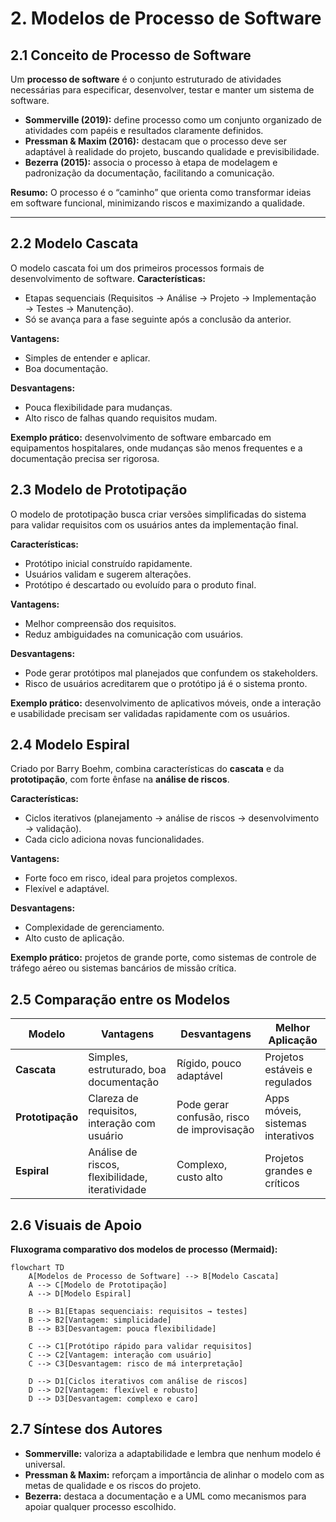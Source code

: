 # 2. Modelos de Processo de Software

## 2.1 Conceito de Processo de Software

Um **processo de software** é o conjunto estruturado de atividades necessárias para especificar, desenvolver, testar e manter um sistema de software.

* **Sommerville (2019):** define processo como um conjunto organizado de atividades com papéis e resultados claramente definidos.
* **Pressman & Maxim (2016):** destacam que o processo deve ser adaptável à realidade do projeto, buscando qualidade e previsibilidade.
* **Bezerra (2015):** associa o processo à etapa de modelagem e padronização da documentação, facilitando a comunicação.

**Resumo:** O processo é o “caminho” que orienta como transformar ideias em software funcional, minimizando riscos e maximizando a qualidade.

---

## 2.2 Modelo Cascata

O modelo cascata foi um dos primeiros processos formais de desenvolvimento de software.
**Características:**

* Etapas sequenciais (Requisitos → Análise → Projeto → Implementação → Testes → Manutenção).
* Só se avança para a fase seguinte após a conclusão da anterior.

**Vantagens:**

* Simples de entender e aplicar.
* Boa documentação.

**Desvantagens:**

* Pouca flexibilidade para mudanças.
* Alto risco de falhas quando requisitos mudam.

**Exemplo prático:** desenvolvimento de software embarcado em equipamentos hospitalares, onde mudanças são menos frequentes e a documentação precisa ser rigorosa.


## 2.3 Modelo de Prototipação

O modelo de prototipação busca criar versões simplificadas do sistema para validar requisitos com os usuários antes da implementação final.

**Características:**

* Protótipo inicial construído rapidamente.
* Usuários validam e sugerem alterações.
* Protótipo é descartado ou evoluído para o produto final.

**Vantagens:**

* Melhor compreensão dos requisitos.
* Reduz ambiguidades na comunicação com usuários.

**Desvantagens:**

* Pode gerar protótipos mal planejados que confundem os stakeholders.
* Risco de usuários acreditarem que o protótipo já é o sistema pronto.

**Exemplo prático:** desenvolvimento de aplicativos móveis, onde a interação e usabilidade precisam ser validadas rapidamente com os usuários.


## 2.4 Modelo Espiral

Criado por Barry Boehm, combina características do **cascata** e da **prototipação**, com forte ênfase na **análise de riscos**.

**Características:**

* Ciclos iterativos (planejamento → análise de riscos → desenvolvimento → validação).
* Cada ciclo adiciona novas funcionalidades.

**Vantagens:**

* Forte foco em risco, ideal para projetos complexos.
* Flexível e adaptável.

**Desvantagens:**

* Complexidade de gerenciamento.
* Alto custo de aplicação.

**Exemplo prático:** projetos de grande porte, como sistemas de controle de tráfego aéreo ou sistemas bancários de missão crítica.


## 2.5 Comparação entre os Modelos

| Modelo           | Vantagens                                       | Desvantagens                               | Melhor Aplicação                  |
| ---------------- | ----------------------------------------------- | ------------------------------------------ | --------------------------------- |
| **Cascata**      | Simples, estruturado, boa documentação          | Rígido, pouco adaptável                    | Projetos estáveis e regulados     |
| **Prototipação** | Clareza de requisitos, interação com usuário    | Pode gerar confusão, risco de improvisação | Apps móveis, sistemas interativos |
| **Espiral**      | Análise de riscos, flexibilidade, iteratividade | Complexo, custo alto                       | Projetos grandes e críticos       |


## 2.6 Visuais de Apoio

**Fluxograma comparativo dos modelos de processo (Mermaid):**

```mermaid
flowchart TD
    A[Modelos de Processo de Software] --> B[Modelo Cascata]
    A --> C[Modelo de Prototipação]
    A --> D[Modelo Espiral]

    B --> B1[Etapas sequenciais: requisitos → testes]
    B --> B2[Vantagem: simplicidade]
    B --> B3[Desvantagem: pouca flexibilidade]

    C --> C1[Protótipo rápido para validar requisitos]
    C --> C2[Vantagem: interação com usuário]
    C --> C3[Desvantagem: risco de má interpretação]

    D --> D1[Ciclos iterativos com análise de riscos]
    D --> D2[Vantagem: flexível e robusto]
    D --> D3[Desvantagem: complexo e caro]
```


## 2.7 Síntese dos Autores

* **Sommerville:** valoriza a adaptabilidade e lembra que nenhum modelo é universal.
* **Pressman & Maxim:** reforçam a importância de alinhar o modelo com as metas de qualidade e os riscos do projeto.
* **Bezerra:** destaca a documentação e a UML como mecanismos para apoiar qualquer processo escolhido.
